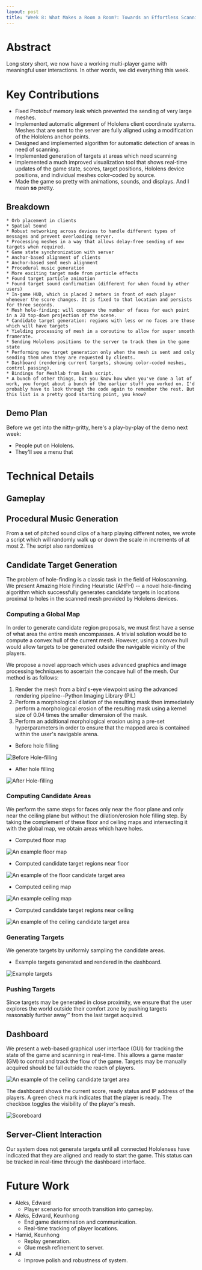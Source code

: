 ```yaml
---
layout: post
title: "Week 8: What Makes a Room a Room?: Towards an Effortless Scanning Experience through Innovative Gamification"
---
```


# Abstract

Long story short, we now have a working multi-player game with meaningful user interactions. In other words, we did everything this week.

# Key Contributions

 * Fixed Protobuf memory leak which prevented the sending of very large meshes.
 * Implemented automatic alignment of Hololens client coordinate systems. Meshes that are sent to the server are fully aligned using a modification of the Hololens anchor points.
 * Designed and implemented algorithm for automatic detection of areas in need of scanning.
 * Implemented generation of targets at areas which need scanning
 * Implemented a much improved visualization tool that shows real-time updates of the game state, scores, target positions, Hololens device positions, and individual meshes color-coded by source.
 * Made the game so pretty with animations, sounds, and displays. And I mean **so** pretty.

## Breakdown

    * Orb placement in clients
    * Spatial Sound
    * Robust networking across devices to handle different types of messages and prevent overloading server.
    * Processing meshes in a way that allows delay-free sending of new targets when required.
    * Game state synchronization with server
    * Anchor-based alignment of clients
    * Anchor-based sent mesh alignment
    * Procedural music generation
    * More exciting target made from particle effects
    * Found target particle animation
    * Found target sound confirmation (different for when found by other users)
    * In-game HUD, which is placed 2 meters in front of each player whenever the score changes. It is fixed to that location and persists for three seconds.
    * Mesh hole-finding: will compare the number of faces for each point in a 2D top-down projection of the scene.
    * Candidate target generation: regions with less or no faces are those which will have targets
    * Yielding processing of mesh in a coroutine to allow for super smooth framerate. 
    * Sending Hololens positions to the server to track them in the game state
    * Performing new target generation only when the mesh is sent and only sending them when they are requested by clients.
    * Dashboard (rendering current targets, showing color-coded meshes, control passing).
    * Bindings for Meshlab from Bash script.
    * A bunch of other things, but you know how when you've done a lot of work, you forget about a bunch of the earlier stuff you worked on. I'd probably have to look through the code again to remember the rest. But this list is a pretty good starting point, you know?

## Demo Plan

Before we get into the nitty-gritty, here's a play-by-play of the demo next week:

  * People put on Hololens.
  * They'll see a menu that 

# Technical Details

## Gameplay



## Procedural Music Generation

From a set of pitched sound clips of a harp playing different notes, we wrote a script which will randomly walk up or down the scale in increments of at most 2. The script also randomizes 

## Candidate Target Generation

The problem of hole-finding is a classic task in the field of Holoscanning. We present Amazing Hole Finding Heuristic (AHFH) -- a novel hole-finding algorithm which successfully generates candidate targets in locations proximal to holes in the scanned mesh provided by Hololens devices.  

### Computing a Global Map

In order to generate candidate region proposals, we must first have a sense of what area the entire mesh encompasses. A trivial solution would be to compute a convex hull of the current mesh. However, using a convex hull would allow targets to be generated outside the navigable vicinity of the players.

We propose a novel approach which uses advanced graphics and image processing techniques to ascertain the concave hull of the mesh. Our method is as follows:

 1. Render the mesh from a bird's-eye viewpoint using the advanced rendering pipeline--Python Imaging Library (PIL)
 2. Perform a morphological dilation of the resulting mask then immediately perform a morphological erosion of the resulting mask using a kernel size of 0.04 times the smaller dimension of the mask.
 4. Perform an additional morphological erosion using a pre-set hyperparameters in order to ensure that the mapped area is contained within the user's navigable arena.

 * Before hole filling

 ![Before Hole-filling](/images/global-before.png)
 
 * After hole filling
 
 ![After Hole-filling](/images/global-after.png)

### Computing Candidate Areas

We perform the same steps for faces only near the floor plane and only near the ceiling plane but without the dilation/erosion hole filling step. By taking the complement of these floor and ceiling maps and intersecting it with the global map, we obtain areas which have holes.

 * Computed floor map
 
 ![An example floor map](/images/floor_map.png)

 * Computed candidate target regions near floor
 
 ![An example of the floor candidate target area](/images/floor_cand.png)

 * Computed ceiling map
 
 ![An example ceiling map](/images/ceiling_map.png)

 * Computed candidate target regions near ceiling
 
 ![An example of the ceiling candidate target area](/images/ceiling_cand.png)


### Generating Targets

We generate targets by uniformly sampling the candidate areas.

 * Example targets generated and rendered in the dashboard.
 
 ![Example targets](/images/example-targets.png)



### Pushing Targets

Since targets may be generated in close proximity, we ensure that the user explores the world outside their comfort zone by pushing targets reasonably further away™ from the last target acquired.


## Dashboard

We present a web-based graphical user interface (GUI) for tracking the state of the game and scanning in real-time. This allows a game master (GM) to control and track the flow of the game. Targets may be manually acquired should be fall outside the reach of players.

![An example of the ceiling candidate target area](/images/dashboard-screenshot.png)

The dashboard shows the current score, ready status and IP address of the players. A green check mark indicates that the player is ready. The checkbox toggles the visibility of the player's mesh.

![Scoreboard](/images/dashboard-scoreboard.png)


## Server-Client Interaction

Our system does not generate targets until all connected Hololenses have indicated that they are aligned and ready to start the game. This status can be tracked in real-time through the dashboard interface.


# Future Work

 * Aleks, Edward
    * Player scenario for smooth transition into gameplay.
 * Aleks, Edward, Keunhong
    * End game determination and communication.
    * Real-time tracking of player locations.
 * Hamid, Keunhong
    * Replay generation.
    * Glue mesh refinement to server.
 * All
    * Improve polish and robustness of system. 


